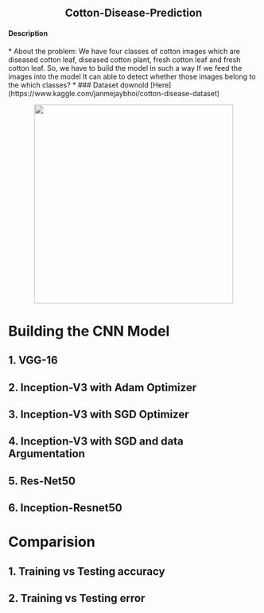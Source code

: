 <h2 align="center"> Cotton-Disease-Prediction</h2>

<h4 align="left"> Description </h2>
* About the problem: We have four classes of cotton images which are diseased cotton leaf, diseased cotton plant, fresh cotton leaf and fresh cotton leaf. So, we have to build    the model in such a way If we feed the images into the model It can able to detect whether those images belong to the which classes?
* 
### Dataset 
downold [Here](https://www.kaggle.com/janmejaybhoi/cotton-disease-dataset)

  <p align="center">
  <img width="400" src="https://user-images.githubusercontent.com/74568334/120858565-3d9cb580-c583-11eb-846e-b869678521f0.png">
</p> 

# Building the CNN Model
  ## 1. VGG-16
  ## 2. Inception-V3 with Adam Optimizer
  ## 3. Inception-V3 with SGD Optimizer 
  ## 4. Inception-V3 with SGD and data Argumentation 
  ## 5. Res-Net50
  ## 6. Inception-Resnet50 
# Comparision
  ## 1. Training vs Testing accuracy
  ## 2. Training vs Testing error 
